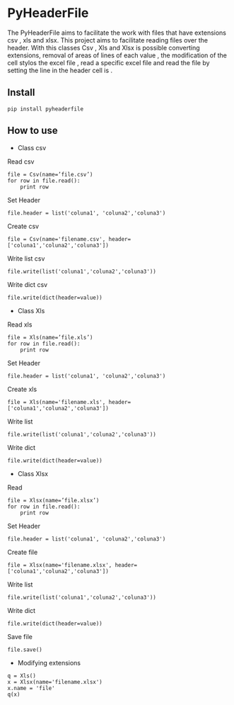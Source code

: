 # PyHeaderFile

The PyHeaderFile aims to facilitate the work with files that have extensions csv , xls and xlsx.
This project aims to facilitate reading files over the header. With this classes Csv , Xls and Xlsx is possible
converting extensions, removal of areas of lines of each value , the modification of the cell stylos
the excel file , read a specific excel file and read the file by setting the line in the header cell is .

## Install
```pip install pyheaderfile```

## How to use
* Class csv

Read csv
```
file = Csv(name=’file.csv’)
for row in file.read():
    print row  
```

Set Header
```
file.header = list('coluna1', 'coluna2','coluna3')
```

Create csv
```
file = Csv(name='filename.csv', header=['coluna1','coluna2','coluna3'])
```

Write list csv
```
file.write(list('coluna1','coluna2','coluna3'))
```

Write dict csv
```
file.write(dict(header=value))
```
* Class Xls

Read xls
```
file = Xls(name=’file.xls’)
for row in file.read():
    print row  
```

Set Header
```
file.header = list('coluna1', 'coluna2','coluna3')
```

Create xls
```
file = Xls(name='filename.xls', header=['coluna1','coluna2','coluna3'])
```

Write list
```
file.write(list('coluna1','coluna2','coluna3'))
```

Write dict
```
file.write(dict(header=value))
```

* Class Xlsx

Read
```
file = Xlsx(name=’file.xlsx’)
for row in file.read():
    print row  
```

Set Header
```
file.header = list('coluna1', 'coluna2','coluna3')
```

Create file
```
file = Xlsx(name='filename.xlsx', header=['coluna1','coluna2','coluna3'])
```

Write list
```
file.write(list('coluna1','coluna2','coluna3'))
```

Write dict
```
file.write(dict(header=value))
```

Save file
```
file.save()
```

* Modifying extensions
```
q = Xls()
x = Xlsx(name='filename.xlsx')
x.name = 'file'
q(x)
```
